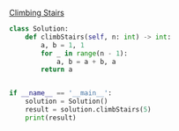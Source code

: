 [Climbing Stairs](https://leetcode.com/problems/climbing-stairs/)  

```Python
class Solution:
    def climbStairs(self, n: int) -> int:
        a, b = 1, 1
        for _ in range(n - 1):
            a, b = a + b, a
        return a


if __name__ == '__main__':
    solution = Solution()
    result = solution.climbStairs(5)
    print(result)
```
